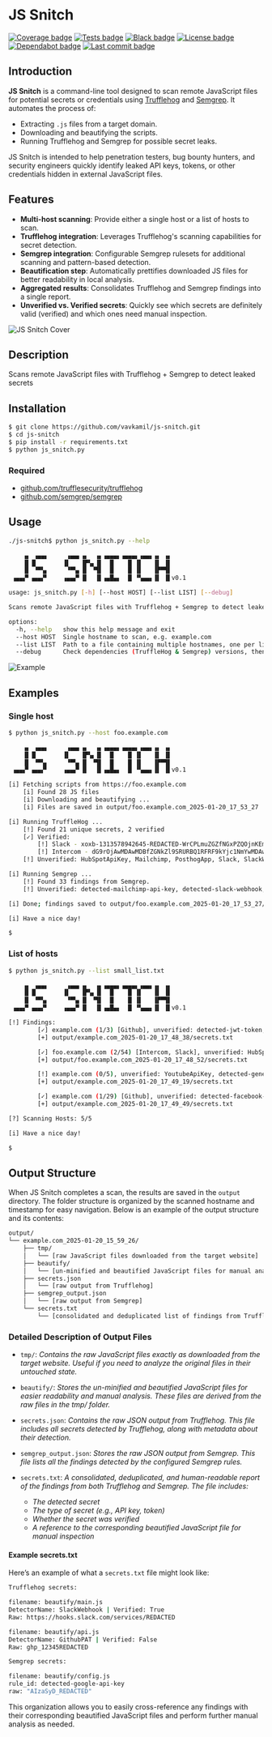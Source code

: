 # JS Snitch

[![Coverage badge](https://img.shields.io/badge/Coverage-100%25-brightreen)](https://github.com/vavkamil/js-snitch/actions/workflows/tests.yml)
[![Tests badge](https://github.com/vavkamil/js-snitch/actions/workflows/tests.yml/badge.svg)](https://github.com/vavkamil/js-snitch/actions/workflows/tests.yml)
[![Black badge](https://github.com/vavkamil/js-snitch/actions/workflows/black.yml/badge.svg)](https://github.com/vavkamil/js-snitch/actions/workflows/black.yml)
[![License badge](https://badgen.net/github/license/vavkamil/js-snitch)](https://github.com/vavkamil/js-snitch/blob/update-readme/LICENSE)
[![Dependabot badge](https://badgen.net/github/dependabot/vavkamil/js-snitch)](https://github.com/vavkamil/js-snitch/security/dependabot)
[![Last commit badge](https://badgen.net/github/last-commit/vavkamil/js-snitch)](https://github.com/vavkamil/js-snitch/pulls)
<!-- [![Stars badge](https://badgen.net/github/stars/vavkamil/js-snitch)](https://github.com/vavkamil/js-snitch)
[![Forks badge](https://badgen.net/github/forks/vavkamil/js-snitch)](https://github.com/vavkamil/js-snitch/forks)
[![Merged badge](https://badgen.net/github/merged-prs/vavkamil/js-snitch)](https://github.com/vavkamil/js-snitch/pulls)
[![Issues badge](https://badgen.net/github/issues/vavkamil/js-snitch)](https://github.com/vavkamil/js-snitch/issues) -->

## Introduction

**JS Snitch** is a command-line tool designed to scan remote JavaScript files for potential secrets or credentials using [Trufflehog](https://github.com/trufflesecurity/trufflehog) and [Semgrep](https://github.com/semgrep/semgrep). It automates the process of:

- Extracting `.js` files from a target domain.
- Downloading and beautifying the scripts.
- Running Trufflehog and Semgrep for possible secret leaks.

JS Snitch is intended to help penetration testers, bug bounty hunters, and security engineers quickly identify leaked API keys, tokens, or other credentials hidden in external JavaScript files.

## Features

- **Multi-host scanning**: Provide either a single host or a list of hosts to scan.
- **Trufflehog integration**: Leverages Trufflehog's scanning capabilities for secret detection.
- **Semgrep integration**: Configurable Semgrep rulesets for additional scanning and pattern-based detection.
- **Beautification step**: Automatically prettifies downloaded JS files for better readability in local analysis.
- **Aggregated results**: Consolidates Trufflehog and Semgrep findings into a single report.
- **Unverified vs. Verified secrets**: Quickly see which secrets are definitely valid (verified) and which ones need manual inspection.

![JS Snitch Cover](./images/cover.png)

## Description

Scans remote JavaScript files with Trufflehog + Semgrep to detect leaked secrets

## Installation

```bash
$ git clone https://github.com/vavkamil/js-snitch.git
$ cd js-snitch
$ pip install -r requirements.txt
$ python js_snitch.py
```

### Required

- [github.com/trufflesecurity/trufflehog](https://github.com/trufflesecurity/trufflehog?tab=readme-ov-file#floppy_disk-installation)
- [github.com/semgrep/semgrep](https://github.com/semgrep/semgrep?tab=readme-ov-file#option-2-getting-started-from-the-cli)

## Usage

```bash
./js-snitch$ python js_snitch.py --help

    ▗▖ ▗▄▄▖     ▗▄▄▖▗▖  ▗▖▗▄▄▄▖▗▄▄▄▖▗▄▄▖▗▖ ▗▖
    ▐▌▐▌       ▐▌   ▐▛▚▖▐▌  █    █ ▐▌   ▐▌ ▐▌
    ▐▌ ▝▀▚▖     ▝▀▚▖▐▌ ▝▜▌  █    █ ▐▌   ▐▛▀▜▌
 ▗▄▄▞▘▗▄▄▞▘    ▗▄▄▞▘▐▌  ▐▌▗▄█▄▖  █ ▝▚▄▄▖▐▌ ▐▌v0.1

usage: js_snitch.py [-h] [--host HOST] [--list LIST] [--debug]

Scans remote JavaScript files with Trufflehog + Semgrep to detect leaked secrets

options:
  -h, --help   show this help message and exit
  --host HOST  Single hostname to scan, e.g. example.com
  --list LIST  Path to a file containing multiple hostnames, one per line
  --debug      Check dependencies (TruffleHog & Semgrep) versions, then exit.
```

![Example](./images/screenshot.png)

## Examples

### Single host

```bash
$ python js_snitch.py --host foo.example.com

    ▗▖ ▗▄▄▖     ▗▄▄▖▗▖  ▗▖▗▄▄▄▖▗▄▄▄▖▗▄▄▖▗▖ ▗▖
    ▐▌▐▌       ▐▌   ▐▛▚▖▐▌  █    █ ▐▌   ▐▌ ▐▌
    ▐▌ ▝▀▚▖     ▝▀▚▖▐▌ ▝▜▌  █    █ ▐▌   ▐▛▀▜▌
 ▗▄▄▞▘▗▄▄▞▘    ▗▄▄▞▘▐▌  ▐▌▗▄█▄▖  █ ▝▚▄▄▖▐▌ ▐▌v0.1

[i] Fetching scripts from https://foo.example.com
	[i] Found 28 JS files
	[i] Downloading and beautifying ...
	[i] Files are saved in output/foo.example.com_2025-01-20_17_53_27

[i] Running TruffleHog ...
	[!] Found 21 unique secrets, 2 verified
	[✓] Verified:
		[!] Slack - xoxb-1313578942645-REDACTED-WrCPLmuZGZfNGxPZQOjnKEm
		[!] Intercom - dG9rOjAwMDAwMDBfZGNkZl9SRURBQ1RFRF9kYjc1NmYwMDAwMDAwOjE6MA==
	[!] Unverified: HubSpotApiKey, Mailchimp, PosthogApp, Slack, SlackWebhook

[i] Running Semgrep ...
	[!] Found 33 findings from Semgrep.
	[!] Unverified: detected-mailchimp-api-key, detected-slack-webhook, hashicorp-tf-password, slack-bot-token, slack-webhook-url

[i] Done; findings saved to output/foo.example.com_2025-01-20_17_53_27/secrets.txt

[i] Have a nice day!

$ 
```

### List of hosts

```bash
$ python js_snitch.py --list small_list.txt 

    ▗▖ ▗▄▄▖     ▗▄▄▖▗▖  ▗▖▗▄▄▄▖▗▄▄▄▖▗▄▄▖▗▖ ▗▖
    ▐▌▐▌       ▐▌   ▐▛▚▖▐▌  █    █ ▐▌   ▐▌ ▐▌
    ▐▌ ▝▀▚▖     ▝▀▚▖▐▌ ▝▜▌  █    █ ▐▌   ▐▛▀▜▌
 ▗▄▄▞▘▗▄▄▞▘    ▗▄▄▞▘▐▌  ▐▌▗▄█▄▖  █ ▝▚▄▄▖▐▌ ▐▌v0.1

[!] Findings:
        [✓] example.com (1/3) [Github], unverified: detected-jwt-token, github-fine-grained-pat
		[+] output/example.com_2025-01-20_17_48_38/secrets.txt

        [✓] foo.example.com (2/54) [Intercom, Slack], unverified: HubSpotApiKey, Mailchimp, PosthogApp, Slack, SlackWebhook, detected-mailchimp-api-key, detected-slack-webhook, hashicorp-tf-password, slack-bot-token, slack-webhook-url
		[+] output/foo.example.com_2025-01-20_17_48_52/secrets.txt

        [!] example.com (0/5), unverified: YoutubeApiKey, detected-generic-api-key, detected-google-api-key, detected-telegram-bot-api-key, facebook-access-token
		[+] output/example.com_2025-01-20_17_49_19/secrets.txt

        [✓] example.com (1/29) [Github], unverified: detected-facebook-oauth, generic-api-key
		[+] output/example.com_2025-01-20_17_49_49/secrets.txt

[?] Scanning Hosts: 5/5

[i] Have a nice day!

$ 
```

## Output Structure

When JS Snitch completes a scan, the results are saved in the `output` directory. The folder structure is organized by the scanned hostname and timestamp for easy navigation. Below is an example of the output structure and its contents:

```sh
output/
└── example.com_2025-01-20_15_59_26/
    ├── tmp/
    │   └── [raw JavaScript files downloaded from the target website]
    ├── beautify/
    │   └── [un-minified and beautified JavaScript files for manual analysis]
    ├── secrets.json
    │   └── [raw output from Trufflehog]
    ├── semgrep_output.json
    │   └── [raw output from Semgrep]
    └── secrets.txt
        └── [consolidated and deduplicated list of findings from Trufflehog and Semgrep]
```

### Detailed Description of Output Files

- `tmp/`: _Contains the raw JavaScript files exactly as downloaded from the target website. Useful if you need to analyze the original files in their untouched state._

- `beautify/`: _Stores the un-minified and beautified JavaScript files for easier readability and manual analysis. These files are derived from the raw files in the tmp/ folder._

- `secrets.json`: _Contains the raw JSON output from Trufflehog. This file includes all secrets detected by Trufflehog, along with metadata about their detection._

- `semgrep_output.json`: _Stores the raw JSON output from Semgrep. This file lists all the findings detected by the configured Semgrep rules._

- `secrets.txt`: _A consolidated, deduplicated, and human-readable report of the findings from both Trufflehog and Semgrep. The file includes:_

  - _The detected secret_
  - _The type of secret (e.g., API key, token)_
  - _Whether the secret was verified_
  - _A reference to the corresponding beautified JavaScript file for manual inspection_

#### Example secrets.txt

Here’s an example of what a `secrets.txt` file might look like:

```bash
Trufflehog secrets:

filename: beautify/main.js
DetectorName: SlackWebhook | Verified: True
Raw: https://hooks.slack.com/services/REDACTED

filename: beautify/api.js
DetectorName: GithubPAT | Verified: False
Raw: ghp_12345REDACTED

Semgrep secrets:

filename: beautify/config.js
rule_id: detected-google-api-key
raw: "AIzaSyD_REDACTED"
```

This organization allows you to easily cross-reference any findings with their corresponding beautified JavaScript files and perform further manual analysis as needed.
